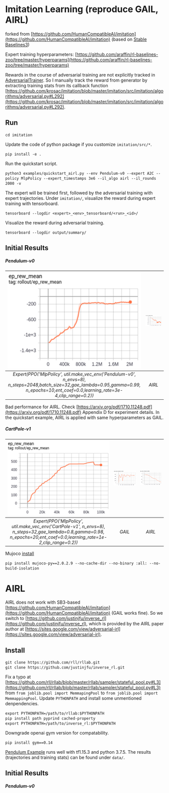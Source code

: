 # Imitation Learning (reproduce GAIL, AIRL)
forked from [https://github.com/HumanCompatibleAI/imitation](https://github.com/HumanCompatibleAI/imitation) (based on [Stable Baselines3](https://stable-baselines3.readthedocs.io/en/master/index.html))

Expert training hyperparameters: [https://github.com/araffin/rl-baselines-zoo/tree/master/hyperparams](https://github.com/araffin/rl-baselines-zoo/tree/master/hyperparams)

Rewards in the course of adversarial training are not explicitly tracked in [AdversarialTrainer](https://github.com/krosac/imitation/blob/master/imitation/src/imitation/algorithms/adversarial.py).
So I manually track the reward from generator by extracting training stats from its callback function [https://github.com/krosac/imitation/blob/master/imitation/src/imitation/algorithms/adversarial.py#L292](https://github.com/krosac/imitation/blob/master/imitation/src/imitation/algorithms/adversarial.py#L292).

## Run
```
cd imitation
```
Update the code of python package if you customize ``imitation/src/*``. 
```
pip install -e .
```
Run the quickstart script.
```
python3 examples/quickstart_airl.py --env Pendulum-v0 --expert A2C --policy MlpPolicy --expert_timestamps 3e6 --il_algo airl --il_rounds 2000 -v
```
The expert will be trained first, followed by the adversarial training with expert trajectories.
Under ``imitation/``, visualize the reward during expert training with tensorboard.
```
tensorboard --logdir <expert>_<env>_tensorboard/<run>_<id>/
```
Visualize the reward during adversarial training.
```
tensorboard --logdir output/summary/
```

## Initial Results

##### Pendulum-v0
|![](https://github.com/krosac/imitation/blob/master/images/pendulum_ppo.PNG) | ![](https://github.com/krosac/imitation/blob/master/images/pendulum_ppo_airl_new.PNG)|
|:--:| :--:|
|*Expert(PPO('MlpPolicy', util.make_vec_env('Pendulum-v0', n_envs=8),<br> n_steps=2048,batch_size=32,gae_lambda=0.95,gamma=0.99,<br> n_epochs=10,ent_coef=0.0,learning_rate=3e-4,clip_range=0.2))* |*AIRL*|

Bad performance for AIRL. Check [https://arxiv.org/pdf/1710.11248.pdf](https://arxiv.org/pdf/1710.11248.pdf) Appendix D for experiment details. 
In the quickstart example, AIRL is applied with same hyperparameters as GAIL.

##### CartPole-v1
|![](https://github.com/krosac/imitation/blob/master/images/cartpole_ppo.PNG)|![](https://github.com/krosac/imitation/blob/master/images/cartpole_gail_ppo.PNG)|![](https://github.com/krosac/imitation/blob/master/images/cartpole_airl_ppo_new.PNG)|
|:--:|:--:|:--:|
|*Expert(PPO('MlpPolicy', util.make_vec_env('CartPole-v1', n_envs=8),<br> n_steps=32,gae_lambda=0.8,gamma=0.98,<br> n_epochs=20,ent_coef=0.0,learning_rate=1e-2,clip_range=0.2))*|*GAIL*|*AIRL*|

Mujoco [install](https://github.com/openai/mujoco-py#install-mujoco)
```
pip install mujoco-py==2.0.2.9 --no-cache-dir --no-binary :all: --no-build-isolation
```


# AIRL

AIRL does not work with SB3-based [https://github.com/HumanCompatibleAI/imitation](https://github.com/HumanCompatibleAI/imitation) (GAIL works fine).
So we switch to [https://github.com/justinjfu/inverse_rl](https://github.com/justinjfu/inverse_rl), which is provided by the AIRL paper author at [https://sites.google.com/view/adversarial-irl](https://sites.google.com/view/adversarial-irl).

## Install 
```
git clone https://github.com/rll/rllab.git
git clone https://github.com/justinjfu/inverse_rl.git
```
Fix a typo at [https://github.com/rll/rllab/blob/master/rllab/sampler/stateful_pool.py#L3](https://github.com/rll/rllab/blob/master/rllab/sampler/stateful_pool.py#L3) from ````from joblib.pool import MemmapingPool```` to ``from joblib.pool import MemmappingPool``.
Update ``PYTHONPATH`` and install some unmentioned denpendencies.
```
export PYTHONPATH=/path/to/rllab:$PYTHONPATH
pip install path pyprind cached-property
export PYTHONPATH=/path/to/inverse_rl:$PYTHONPATH
```
Downgrade openai gym version for compatability. 
```
pip install gym==0.14
```
[Pendulum Example](https://github.com/justinjfu/inverse_rl#examples) runs well with tf1.15.3 and python 3.7.5.
The results (trajectories and training stats) can be found under ``data/``.

## Initial Results

##### Pendulum-v0



